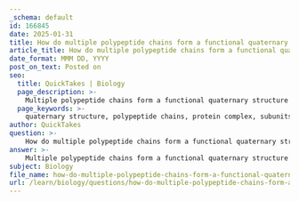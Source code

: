```yaml
---
_schema: default
id: 166845
date: 2025-01-31
title: How do multiple polypeptide chains form a functional quaternary structure?
article_title: How do multiple polypeptide chains form a functional quaternary structure?
date_format: MMM DD, YYYY
post_on_text: Posted on
seo:
  title: QuickTakes | Biology
  page_description: >-
    Multiple polypeptide chains form a functional quaternary structure through various stabilizing interactions, critical for protein function and activity.
  page_keywords: >-
    quaternary structure, polypeptide chains, protein complex, subunits, hemoglobin, stabilizing interactions, hydrogen bonds, ionic bonds, hydrophobic interactions, disulfide bridges, molecular chaperones, protein folding, protein function
author: QuickTakes
question: >-
    How do multiple polypeptide chains form a functional quaternary structure?
answer: >-
    Multiple polypeptide chains form a functional quaternary structure through a series of interactions that stabilize the assembly of these chains into a cohesive protein complex. Here’s a detailed explanation of how this process occurs:\n\n1. **Definition of Quaternary Structure**: Quaternary structure is the highest level of protein organization, characterized by the assembly of two or more polypeptide chains, known as subunits, into a single functional protein complex. This structure is distinct from primary, secondary, and tertiary structures, which pertain to the organization of a single polypeptide chain.\n\n2. **Subunit Composition**: Quaternary structures can be formed by either identical subunits (homomeric) or different subunits (heteromeric). For example, hemoglobin is a well-known protein that exhibits quaternary structure, consisting of four subunits: two alpha and two beta chains. The specific arrangement and interaction of these subunits are crucial for the protein's function, such as oxygen transport in the case of hemoglobin.\n\n3. **Stabilizing Interactions**: The interactions that stabilize quaternary structures are similar to those found in tertiary structures. These include:\n   - **Hydrogen Bonds**: These bonds can form between the R groups of different subunits, contributing to the overall stability of the protein complex.\n   - **Ionic Bonds**: Electrostatic interactions between charged R groups can also help hold the subunits together.\n   - **Hydrophobic Interactions**: Non-polar R groups tend to cluster away from the aqueous environment, promoting interactions that stabilize the structure.\n   - **Disulfide Bridges**: Covalent bonds formed between cysteine residues can provide additional stability to the quaternary structure.\n\n4. **Functional Implications**: The quaternary structure is essential for the functionality of many proteins. The arrangement of subunits can affect the protein's activity, regulation, and interaction with other molecules. For instance, the cooperative binding of oxygen in hemoglobin is a direct result of its quaternary structure, where the binding of oxygen to one subunit influences the binding affinity of the other subunits.\n\n5. **Role of Molecular Chaperones**: Molecular chaperones assist in the proper folding and assembly of polypeptide chains into their quaternary structures. They help prevent misfolding and aggregation, ensuring that the protein achieves its functional conformation.\n\nIn summary, the formation of a functional quaternary structure involves the assembly of multiple polypeptide chains through various stabilizing interactions, which are critical for the protein's biological function. The specific arrangement and interactions of these subunits not only determine the protein's stability but also its activity and role in biological processes.
subject: Biology
file_name: how-do-multiple-polypeptide-chains-form-a-functional-quaternary-structure.md
url: /learn/biology/questions/how-do-multiple-polypeptide-chains-form-a-functional-quaternary-structure
---
```


&nbsp;